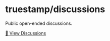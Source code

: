 # truestamp/discussions

Public open-ended discussions.

[💬 View Discussions](https://github.com/truestamp/discussions/discussions)
